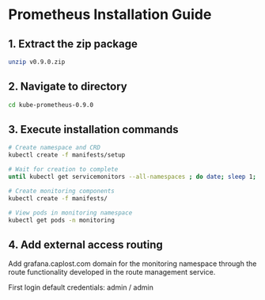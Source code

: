 # Prometheus Installation Guide

## 1. Extract the zip package
```bash
unzip v0.9.0.zip
```

## 2. Navigate to directory
```bash
cd kube-prometheus-0.9.0
```

## 3. Execute installation commands
```bash
# Create namespace and CRD
kubectl create -f manifests/setup

# Wait for creation to complete
until kubectl get servicemonitors --all-namespaces ; do date; sleep 1; echo ""; done

# Create monitoring components
kubectl create -f manifests/

# View pods in monitoring namespace
kubectl get pods -n monitoring
```

## 4. Add external access routing
Add grafana.caplost.com domain for the monitoring namespace through the route functionality developed in the route management service.

First login default credentials: admin / admin
